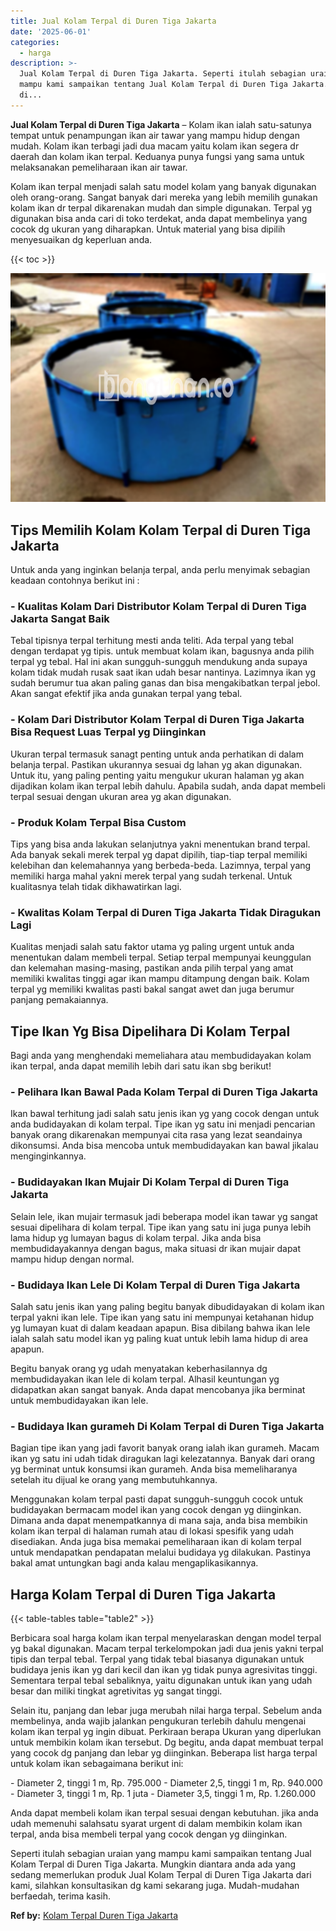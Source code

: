 ```yaml
---
title: Jual Kolam Terpal di Duren Tiga Jakarta
date: '2025-06-01'
categories:
  - harga
description: >-
  Jual Kolam Terpal di Duren Tiga Jakarta. Seperti itulah sebagian uraian yang
  mampu kami sampaikan tentang Jual Kolam Terpal di Duren Tiga Jakarta. Mungkin
  di...
---
```


**Jual Kolam Terpal di Duren Tiga Jakarta** – Kolam ikan ialah satu-satunya tempat untuk penampungan ikan air tawar yang mampu hidup dengan mudah. Kolam ikan terbagi jadi dua macam yaitu kolam ikan segera dr daerah dan kolam ikan terpal. Keduanya punya fungsi yang sama untuk melaksanakan pemeliharaan ikan air tawar.

Kolam ikan terpal menjadi salah satu model kolam yang banyak digunakan oleh orang-orang. Sangat banyak dari mereka yang lebih memilih gunakan kolam ikan dr terpal dikarenakan mudah dan simple digunakan. Terpal yg digunakan bisa anda cari di toko terdekat, anda dapat membelinya yang cocok dg ukuran yang diharapkan. Untuk material yang bisa dipilih menyesuaikan dg keperluan anda.

{{< toc >}}

![Jual Kolam Terpal di Duren Tiga Jakarta](/images/jual-kolam-terpal-18.png)

## Tips Memilih Kolam Kolam Terpal di Duren Tiga Jakarta

Untuk anda yang inginkan belanja terpal, anda perlu menyimak sebagian keadaan contohnya berikut ini :

### \- Kualitas Kolam Dari Distributor Kolam Terpal di Duren Tiga Jakarta Sangat Baik

Tebal tipisnya terpal terhitung mesti anda teliti. Ada terpal yang tebal dengan terdapat yg tipis. untuk membuat kolam ikan, bagusnya anda pilih terpal yg tebal. Hal ini akan sungguh-sungguh mendukung anda supaya kolam tidak mudah rusak saat ikan udah besar nantinya. Lazimnya ikan yg sudah berumur tua akan paling ganas dan bisa mengakibatkan terpal jebol. Akan sangat efektif jika anda gunakan terpal yang tebal.

### \- Kolam Dari Distributor Kolam Terpal di Duren Tiga Jakarta Bisa Request Luas Terpal yg Diinginkan

Ukuran terpal termasuk sanagt penting untuk anda perhatikan di dalam belanja terpal. Pastikan ukurannya sesuai dg lahan yg akan digunakan. Untuk itu, yang paling penting yaitu mengukur ukuran halaman yg akan dijadikan kolam ikan terpal lebih dahulu. Apabila sudah, anda dapat membeli terpal sesuai dengan ukuran area yg akan digunakan.

### \- Produk Kolam Terpal Bisa Custom

Tips yang bisa anda lakukan selanjutnya yakni menentukan brand terpal. Ada banyak sekali merek terpal yg dapat dipilih, tiap-tiap terpal memiliki kelebihan dan kelemahannya yang berbeda-beda. Lazimnya, terpal yang memiliki harga mahal yakni merek terpal yang sudah terkenal. Untuk kualitasnya telah tidak dikhawatirkan lagi.

### \- Kwalitas Kolam Terpal di Duren Tiga Jakarta Tidak Diragukan Lagi

Kualitas menjadi salah satu faktor utama yg paling urgent untuk anda menentukan dalam membeli terpal. Setiap terpal mempunyai keunggulan dan kelemahan masing-masing, pastikan anda pilih terpal yang amat memiliki kwalitas tinggi agar ikan mampu ditampung dengan baik. Kolam terpal yg memiliki kwalitas pasti bakal sangat awet dan juga berumur panjang pemakaiannya.

## Tipe Ikan Yg Bisa Dipelihara Di Kolam Terpal

Bagi anda yang menghendaki memeliahara atau membudidayakan kolam ikan terpal, anda dapat memilih lebih dari satu ikan sbg berikut!

### \- Pelihara Ikan Bawal Pada Kolam Terpal di Duren Tiga Jakarta

Ikan bawal terhitung jadi salah satu jenis ikan yg yang cocok dengan untuk anda budidayakan di kolam terpal. Tipe ikan yg satu ini menjadi pencarian banyak orang dikarenakan mempunyai cita rasa yang lezat seandainya dikonsumsi. Anda bisa mencoba untuk membudidayakan kan bawal jikalau menginginkannya.

### \- Budidayakan Ikan Mujair Di Kolam Terpal di Duren Tiga Jakarta

Selain lele, ikan mujair termasuk jadi beberapa model ikan tawar yg sangat sesuai dipelihara di kolam terpal. Tipe ikan yang satu ini juga punya lebih lama hidup yg lumayan bagus di kolam terpal. Jika anda bisa membudidayakannya dengan bagus, maka situasi dr ikan mujair dapat mampu hidup dengan normal.

### \- Budidaya Ikan Lele Di Kolam Terpal di Duren Tiga Jakarta

Salah satu jenis ikan yang paling begitu banyak dibudidayakan di kolam ikan terpal yakni ikan lele. Tipe ikan yang satu ini mempunyai ketahanan hidup yg lumayan kuat di dalam keadaan apapun. Bisa dibilang bahwa ikan lele ialah salah satu model ikan yg paling kuat untuk lebih lama hidup di area apapun.

Begitu banyak orang yg udah menyatakan keberhasilannya dg membudidayakan ikan lele di kolam terpal. Alhasil keuntungan yg didapatkan akan sangat banyak. Anda dapat mencobanya jika berminat untuk membudidayakan ikan lele.

### \- Budidaya Ikan gurameh Di Kolam Terpal di Duren Tiga Jakarta

Bagian tipe ikan yang jadi favorit banyak orang ialah ikan gurameh. Macam ikan yg satu ini udah tidak diragukan lagi kelezatannya. Banyak dari orang yg berminat untuk konsumsi ikan gurameh. Anda bisa memeliharanya setelah itu dijual ke orang yang membutuhkannya.

Menggunakan kolam terpal pasti dapat sungguh-sungguh cocok untuk budidayakan bermacam model ikan yang cocok dengan yg diinginkan. Dimana anda dapat menempatkannya di mana saja, anda bisa membikin kolam ikan terpal di halaman rumah atau di lokasi spesifik yang udah disediakan. Anda juga bisa memakai pemeliharaan ikan di kolam terpal untuk mendapatkan pendapatan melalui budidaya yg dilakukan. Pastinya bakal amat untungkan bagi anda kalau mengaplikasikannya.

## Harga Kolam Terpal di Duren Tiga Jakarta

{{< table-tables table="table2" >}}

Berbicara soal harga kolam ikan terpal menyelaraskan dengan model terpal yg bakal digunakan. Macam terpal terkelompokan jadi dua jenis yakni terpal tipis dan terpal tebal. Terpal yang tidak tebal biasanya digunakan untuk budidaya jenis ikan yg dari kecil dan ikan yg tidak punya agresivitas tinggi. Sementara terpal tebal sebaliknya, yaitu digunakan untuk ikan yang udah besar dan miliki tingkat agretivitas yg sangat tinggi.

Selain itu, panjang dan lebar juga merubah nilai harga terpal. Sebelum anda membelinya, anda wajib jalankan pengukuran terlebih dahulu mengenai kolam ikan terpal yg ingin dibuat. Perkiraan berapa Ukuran yang diperlukan untuk membikin kolam ikan tersebut. Dg begitu, anda dapat membuat terpal yang cocok dg panjang dan lebar yg diinginkan. Beberapa list harga terpal untuk kolam ikan sebagaimana berikut ini:

\- Diameter 2, tinggi 1 m, Rp. 795.000 - Diameter 2,5, tinggi 1 m, Rp. 940.000 - Diameter 3, tinggi 1 m, Rp. 1 juta - Diameter 3,5, tinggi 1 m, Rp. 1.260.000

Anda dapat membeli kolam ikan terpal sesuai dengan kebutuhan. jika anda udah memenuhi salahsatu syarat urgent di dalam membikin kolam ikan terpal, anda bisa membeli terpal yang cocok dengan yg diinginkan.

Seperti itulah sebagian uraian yang mampu kami sampaikan tentang Jual Kolam Terpal di Duren Tiga Jakarta. Mungkin diantara anda ada yang sedang memerlukan produk Jual Kolam Terpal di Duren Tiga Jakarta dari kami, silahkan konsultasikan dg kami sekarang juga. Mudah-mudahan berfaedah, terima kasih.

**Ref by:** [Kolam Terpal Duren Tiga Jakarta](https://id.wikipedia.org/wiki/Kolam)
